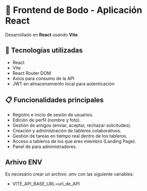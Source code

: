 # 🎨 Frontend de Bodo - Aplicación React

Desarrollado en **React** usando **Vite**.

## 🚀 Tecnologías utilizadas

- React
- Vite
- React Router DOM
- Axios para consumo de la API
- JWT en almacenamiento local para autenticación

## 📋 Funcionalidades principales

- Registro e inicio de sesión de usuarios.
- Edición de perfil (nombre y foto).
- Gestión de amigos (enviar, aceptar, rechazar solicitudes).
- Creación y administración de tableros colaborativos.
- Gestión de tareas en tiempo real dentro de los tableros.
- Acceso a tableros de los que eres miembro (Landing Page).
- Panel de para administradores.

## Arhivo ENV

Es necesario crear un archivo .env con las siguiente variables:
- VITE_API_BASE_URL=url_de_API
